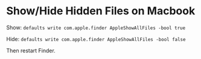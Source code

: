 # Show/Hide Hidden Files on Macbook

Show: `defaults write com.apple.finder AppleShowAllFiles -bool true`

Hide: `defaults write com.apple.finder AppleShowAllFiles -bool false`

Then restart Finder.
